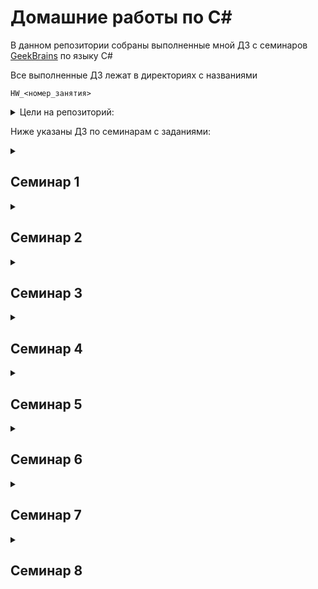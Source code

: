 # Домашние работы по C#
В данном репозитории собраны выполненные мной ДЗ с семинаров [GeekBrains](https://gb.ru) по языку C#

Все выполненные ДЗ лежат в директориях с названиями

`HW_<номер_занятия>`

<details><summary>Цели на репозиторий:</summary>
<p>

- [x] Выполнить ДЗ с первого семинара
- [x] Выполнить ДЗ со второго семинара
- [x] Выполнить ДЗ с третьего семинара
- [x] Выполнить ДЗ с четвертого семинара
- [x] Выполнить ДЗ с пятого семинара
- [x] Выполнить ДЗ с шестого семинара
- [x] Выполнить ДЗ с седьмого семинара
- [x] Выполнить ДЗ с восьмого семинара
- [ ] Выполнить ДЗ с девятого семинара

</p>
</details>


Ниже указаны ДЗ по семинарам с заданиями:

<details><summary><h2>Семинар 1</h2></summary>
  
  1. Напишите программу, которая на вход принимает два числа и выдаёт, какое число большее, а какое меньшее

  2. Напишите программу, которая принимает на вход три числа и выдаёт максимальное из этих чисел

  3. Напишите программу, которая на вход принимает число и выдаёт, является ли число чётным (делится ли оно на два без остатка)

  4. Напишите программу, которая на вход принимает число (N), а на выходе показывает все чётные числа от 1 до N

</details>

<details><summary><h2>Семинар 2</h2></summary>
  
  1. Напишите программу, которая принимает на вход трёхзначное число и на выходе показывает вторую цифру этого числа

  2. Напишите программу, которая выводит третью цифру заданного числа или сообщает, что третьей цифры нет

  3. Напишите программу, которая принимает на вход цифру, обозначающую день недели, и проверяет, является ли этот день выходным

</details>

<details><summary><h2>Семинар 3</h2></summary>
  
  1. Напишите программу, которая принимает на вход пятизначное число и проверяет, является ли оно палиндромом

  2. Напишите программу, которая принимает на вход координаты двух точек и находит расстояние между ними в 3D пространстве

  3. Напишите программу, которая принимает на вход число (N) и выдаёт таблицу кубов чисел от 1 до N

</details>

<details><summary><h2>Семинар 4</h2></summary>
  
  1. Напишите цикл, который принимает на вход два числа (A и B) и возводит число A в натуральную степень B

  2. Напишите программу, которая принимает на вход число и выдаёт сумму цифр в числе

  3. Напишите программу, которая задаёт массив из 8 элементов и выводит их на экран

</details>

<details><summary><h2>Семинар 5</h2></summary>
  
  1. Задайте массив заполненный случайными положительными трёхзначными числами. Напишите программу, которая покажет количество чётных чисел в массиве

  2. Задайте одномерный массив, заполненный случайными числами. Найдите сумму элементов, стоящих на нечётных позициях

  3. Задайте массив вещественных чисел. Найдите разницу между максимальным и минимальным элементов массива

</details>

<details><summary><h2>Семинар 6</h2></summary>
  
  1. Пользователь вводит с клавиатуры M чисел. Посчитайте, сколько чисел больше 0 ввёл пользователь

  2. Напишите программу, которая найдёт точку пересечения двух прямых, заданных уравнениями y = k1 * x + b1, y = k2 * x + b2; значения b1, k1, b2 и k2 задаются пользователем


</details>

<details><summary><h2>Семинар 7</h2></summary>
  
  1. Задайте двумерный массив размером m×n, заполненный случайными вещественными числами

  2. Напишите программу, которая на вход принимает позиции элемента в двумерном массиве, и возвращает значение этого элемента или же указание, что такого элемента нет

  3. Задайте двумерный массив из целых чисел. Найдите среднее арифметическое элементов в каждом столбце

</details>

<details><summary><h2>Семинар 8</h2></summary>
  
  1. Задайте двумерный массив. Напишите программу, которая упорядочит по убыванию элементы каждой строки двумерного массива

  2. Задайте прямоугольный двумерный массив. Напишите программу, которая будет находить строку с наименьшей суммой элементов

  3. Задайте две матрицы. Напишите программу, которая будет находить произведение двух матриц

  4. Сформируйте трёхмерный массив из неповторяющихся двузначных чисел. Напишите программу, которая будет построчно выводить массив, добавляя индексы каждого элемента

  5. Напишите программу, которая заполнит спирально массив 4 на 4

</details>